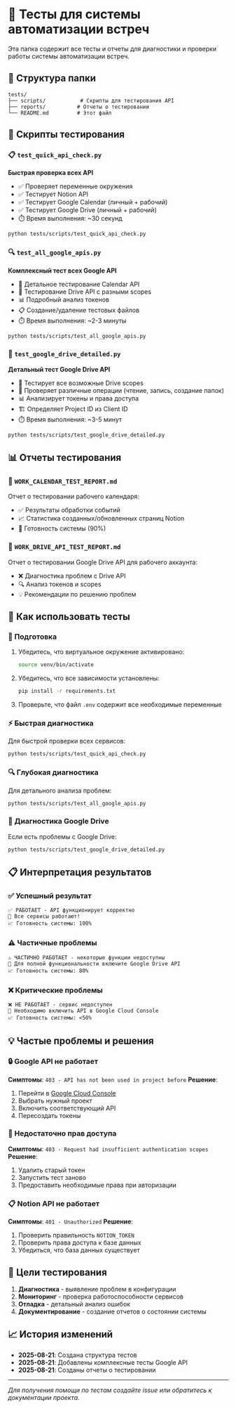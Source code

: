 # 🧪 Тесты для системы автоматизации встреч

Эта папка содержит все тесты и отчеты для диагностики и проверки работы системы автоматизации встреч.

## 📁 Структура папки

```
tests/
├── scripts/           # Скрипты для тестирования API
├── reports/          # Отчеты о тестировании
└── README.md         # Этот файл
```

## 🔧 Скрипты тестирования

### 📋 `test_quick_api_check.py`
**Быстрая проверка всех API**
- ✅ Проверяет переменные окружения
- ✅ Тестирует Notion API
- ✅ Тестирует Google Calendar (личный + рабочий)
- ✅ Тестирует Google Drive (личный + рабочий)
- ⏱️ Время выполнения: ~30 секунд

```bash
python tests/scripts/test_quick_api_check.py
```

### 🔍 `test_all_google_apis.py`
**Комплексный тест всех Google API**
- 📅 Детальное тестирование Calendar API
- 📁 Тестирование Drive API с разными scopes
- 📊 Подробный анализ токенов
- 📋 Создание/удаление тестовых файлов
- ⏱️ Время выполнения: ~2-3 минуты

```bash
python tests/scripts/test_all_google_apis.py
```

### 🔬 `test_google_drive_detailed.py`
**Детальный тест Google Drive API**
- 🎯 Тестирует все возможные Drive scopes
- 🧪 Проверяет различные операции (чтение, запись, создание папок)
- 📊 Анализирует токены и права доступа
- 🏗️ Определяет Project ID из Client ID
- ⏱️ Время выполнения: ~3-5 минут

```bash
python tests/scripts/test_google_drive_detailed.py
```

## 📊 Отчеты тестирования

### 📄 `WORK_CALENDAR_TEST_REPORT.md`
Отчет о тестировании рабочего календаря:
- ✅ Результаты обработки событий
- 📈 Статистика созданных/обновленных страниц Notion
- 🎯 Готовность системы (90%)

### 📄 `WORK_DRIVE_API_TEST_REPORT.md`
Отчет о тестировании Google Drive API для рабочего аккаунта:
- ❌ Диагностика проблем с Drive API
- 🔍 Анализ токенов и scopes
- 💡 Рекомендации по решению проблем

## 🚀 Как использовать тесты

### 🔧 Подготовка
1. Убедитесь, что виртуальное окружение активировано:
   ```bash
   source venv/bin/activate
   ```

2. Убедитесь, что все зависимости установлены:
   ```bash
   pip install -r requirements.txt
   ```

3. Проверьте, что файл `.env` содержит все необходимые переменные

### ⚡ Быстрая диагностика
Для быстрой проверки всех сервисов:
```bash
python tests/scripts/test_quick_api_check.py
```

### 🔍 Глубокая диагностика
Для детального анализа проблем:
```bash
python tests/scripts/test_all_google_apis.py
```

### 🎯 Диагностика Google Drive
Если есть проблемы с Google Drive:
```bash
python tests/scripts/test_google_drive_detailed.py
```

## 📋 Интерпретация результатов

### ✅ Успешный результат
```
✅ РАБОТАЕТ - API функционирует корректно
🎉 Все сервисы работают!
📈 Готовность системы: 100%
```

### ⚠️ Частичные проблемы
```
⚠️ ЧАСТИЧНО РАБОТАЕТ - некоторые функции недоступны
🔧 Для полной функциональности включите Google Drive API
📈 Готовность системы: 80%
```

### ❌ Критические проблемы
```
❌ НЕ РАБОТАЕТ - сервис недоступен
🔧 Необходимо включить API в Google Cloud Console
📈 Готовность системы: <50%
```

## 💡 Частые проблемы и решения

### 🔒 Google API не работает
**Симптомы**: `403 - API has not been used in project before`
**Решение**: 
1. Перейти в [Google Cloud Console](https://console.cloud.google.com/)
2. Выбрать нужный проект
3. Включить соответствующий API
4. Пересоздать токены

### 🎯 Недостаточно прав доступа
**Симптомы**: `403 - Request had insufficient authentication scopes`
**Решение**:
1. Удалить старый токен
2. Запустить тест заново
3. Предоставить необходимые права при авторизации

### 📋 Notion API не работает
**Симптомы**: `401 - Unauthorized`
**Решение**:
1. Проверить правильность `NOTION_TOKEN`
2. Проверить права доступа к базе данных
3. Убедиться, что база данных существует

## 🎯 Цели тестирования

1. **Диагностика** - выявление проблем в конфигурации
2. **Мониторинг** - проверка работоспособности сервисов
3. **Отладка** - детальный анализ ошибок
4. **Документирование** - создание отчетов о состоянии системы

## 📈 История изменений

- **2025-08-21**: Создана структура тестов
- **2025-08-21**: Добавлены комплексные тесты Google API
- **2025-08-21**: Созданы отчеты о тестировании

---
*Для получения помощи по тестам создайте issue или обратитесь к документации проекта.*
